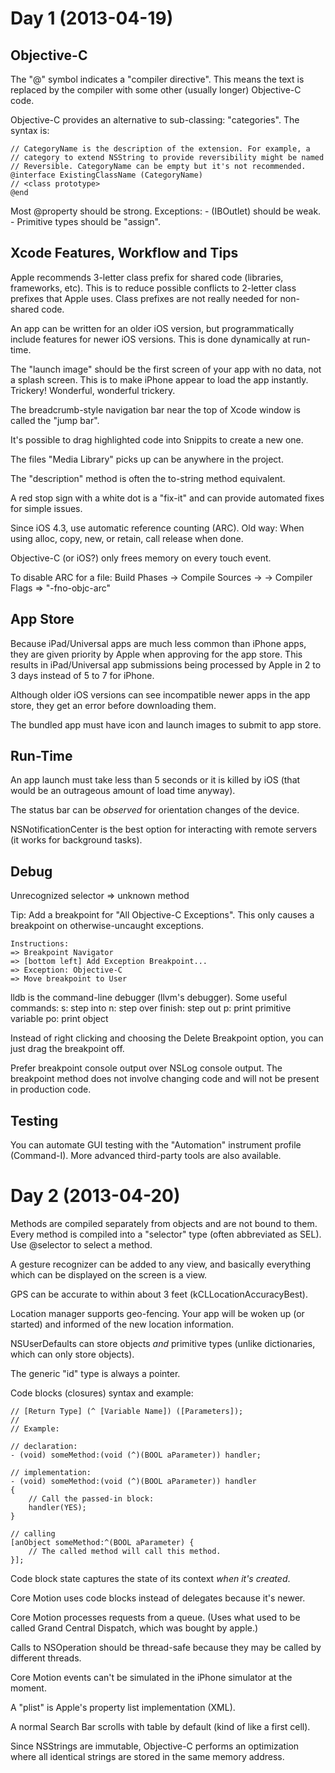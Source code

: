 
Day 1 (2013-04-19)
==================

Objective-C
-----------

The "@" symbol indicates a "compiler directive". This means the text is replaced by the compiler with some other (usually longer) Objective-C code.

Objective-C provides an alternative to sub-classing: "categories". The syntax is:

    // CategoryName is the description of the extension. For example, a
    // category to extend NSString to provide reversibility might be named
    // Reversible. CategoryName can be empty but it's not recommended.
    @interface ExistingClassName (CategoryName)
    // <class prototype>
    @end

Most @property should be strong. Exceptions:
    - (IBOutlet) should be weak.
    - Primitive types should be "assign".


Xcode Features, Workflow and Tips
---------------------------------

Apple recommends 3-letter class prefix for shared code (libraries, frameworks, etc). This is to reduce possible conflicts to 2-letter class prefixes that Apple uses. Class prefixes are not really needed for non-shared code.

An app can be written for an older iOS version, but programmatically include features for newer iOS versions. This is done dynamically at run-time.

The "launch image" should be the first screen of your app with no data, not a splash screen. This is to make iPhone appear to load the app instantly. Trickery! Wonderful, wonderful trickery.

The breadcrumb-style navigation bar near the top of Xcode window is called the "jump bar".

It's possible to drag highlighted code into Snippits to create a new one.

The files "Media Library" picks up can be anywhere in the project.

The "description" method is often the to-string method equivalent.

A red stop sign with a white dot is a "fix-it" and can provide automated fixes for simple issues.

Since iOS 4.3, use automatic reference counting (ARC).
    Old way: When using alloc, copy, new, or retain, call release when done.

Objective-C (or iOS?) only frees memory on every touch event.

To disable ARC for a file: Build Phases -> Compile Sources -> <file> -> Compiler Flags => "-fno-objc-arc"


App Store
---------

Because iPad/Universal apps are much less common than iPhone apps, they are given priority by Apple when approving for the app store. This results in iPad/Universal app submissions being processed by Apple in 2 to 3 days instead of 5 to 7 for iPhone.

Although older iOS versions can see incompatible newer apps in the app store, they get an error before downloading them.

The bundled app must have icon and launch images to submit to app store.


Run-Time
--------

An app launch must take less than 5 seconds or it is killed by iOS (that would be an outrageous amount of load time anyway).

The status bar can be *observed* for orientation changes of the device.

NSNotificationCenter is the best option for interacting with remote servers (it works for background tasks).


Debug
-----

Unrecognized selector => unknown method

Tip: Add a breakpoint for "All Objective-C Exceptions". This only causes a breakpoint on otherwise-uncaught exceptions.

    Instructions:
    => Breakpoint Navigator
    => [bottom left] Add Exception Breakpoint...
    => Exception: Objective-C
    => Move breakpoint to User

lldb is the command-line debugger (llvm's debugger). Some useful commands:
    s: step into
    n: step over
    finish: step out
    p: print primitive variable
    po: print object

Instead of right clicking and choosing the Delete Breakpoint option, you can just drag the breakpoint off.

Prefer breakpoint console output over NSLog console output. The breakpoint method does not involve changing code and will not be present in production code.


Testing
-------

You can automate GUI testing with the "Automation" instrument profile (Command-I). More advanced third-party tools are also available.


Day 2 (2013-04-20)
==================

Methods are compiled separately from objects and are not bound to them. Every method is compiled into a "selector" type (often abbreviated as SEL). Use @selector to select a method.

A gesture recognizer can be added to any view, and basically everything which can be displayed on the screen is a view.

GPS can be accurate to within about 3 feet (kCLLocationAccuracyBest).

Location manager supports geo-fencing. Your app will be woken up (or started) and informed of the new location information.

NSUserDefaults can store objects *and* primitive types (unlike dictionaries, which can only store objects).

The generic "id" type is always a pointer.

Code blocks (closures) syntax and example:

    // [Return Type] (^ [Variable Name]) ([Parameters]);
    //
    // Example:

    // declaration:
    - (void) someMethod:(void (^)(BOOL aParameter)) handler;

    // implementation:
    - (void) someMethod:(void (^)(BOOL aParameter)) handler
    {
        // Call the passed-in block:
        handler(YES);
    }

    // calling
    [anObject someMethod:^(BOOL aParameter) {
        // The called method will call this method.
    }];

Code block state captures the state of its context *when it's created*.

Core Motion uses code blocks instead of delegates because it's newer.

Core Motion processes requests from a queue. (Uses what used to be called Grand Central Dispatch, which was bought by apple.)

Calls to NSOperation should be thread-safe because they may be called by different threads.

Core Motion events can't be simulated in the iPhone simulator at the moment.

A "plist" is Apple's property list implementation (XML).

A normal Search Bar scrolls with table by default (kind of like a first cell).

Since NSStrings are immutable, Objective-C performs an optimization where all identical strings are stored in the same memory address.